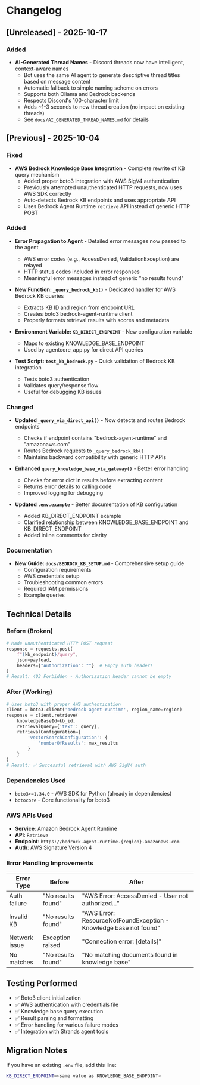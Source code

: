 # Changelog

## [Unreleased] - 2025-10-17

### Added
- **AI-Generated Thread Names** - Discord threads now have intelligent, context-aware names
  - Bot uses the same AI agent to generate descriptive thread titles based on message content
  - Automatic fallback to simple naming scheme on errors
  - Supports both Ollama and Bedrock backends
  - Respects Discord's 100-character limit
  - Adds ~1-3 seconds to new thread creation (no impact on existing threads)
  - See `docs/AI_GENERATED_THREAD_NAMES.md` for details

## [Previous] - 2025-10-04

### Fixed
- **AWS Bedrock Knowledge Base Integration** - Complete rewrite of KB query mechanism
  - Added proper boto3 integration with AWS SigV4 authentication
  - Previously attempted unauthenticated HTTP requests, now uses AWS SDK correctly
  - Auto-detects Bedrock KB endpoints and uses appropriate API
  - Uses Bedrock Agent Runtime `retrieve` API instead of generic HTTP POST

### Added
- **Error Propagation to Agent** - Detailed error messages now passed to the agent
  - AWS error codes (e.g., AccessDenied, ValidationException) are relayed
  - HTTP status codes included in error responses
  - Meaningful error messages instead of generic "no results found"
  
- **New Function: `_query_bedrock_kb()`** - Dedicated handler for AWS Bedrock KB queries
  - Extracts KB ID and region from endpoint URL
  - Creates boto3 bedrock-agent-runtime client
  - Properly formats retrieval results with scores and metadata
  
- **Environment Variable: `KB_DIRECT_ENDPOINT`** - New configuration variable
  - Maps to existing KNOWLEDGE_BASE_ENDPOINT
  - Used by agentcore_app.py for direct API queries
  
- **Test Script: `test_kb_bedrock.py`** - Quick validation of Bedrock KB integration
  - Tests boto3 authentication
  - Validates query/response flow
  - Useful for debugging KB issues

### Changed
- **Updated `_query_via_direct_api()`** - Now detects and routes Bedrock endpoints
  - Checks if endpoint contains "bedrock-agent-runtime" and "amazonaws.com"
  - Routes Bedrock requests to `_query_bedrock_kb()`
  - Maintains backward compatibility with generic HTTP APIs
  
- **Enhanced `query_knowledge_base_via_gateway()`** - Better error handling
  - Checks for error dict in results before extracting content
  - Returns error details to calling code
  - Improved logging for debugging

- **Updated `.env.example`** - Better documentation of KB configuration
  - Added KB_DIRECT_ENDPOINT example
  - Clarified relationship between KNOWLEDGE_BASE_ENDPOINT and KB_DIRECT_ENDPOINT
  - Added inline comments for clarity

### Documentation
- **New Guide: `docs/BEDROCK_KB_SETUP.md`** - Comprehensive setup guide
  - Configuration requirements
  - AWS credentials setup
  - Troubleshooting common errors
  - Required IAM permissions
  - Example queries

## Technical Details

### Before (Broken)
```python
# Made unauthenticated HTTP POST request
response = requests.post(
    f"{kb_endpoint}/query",
    json=payload,
    headers={"Authorization": ""}  # Empty auth header!
)
# Result: 403 Forbidden - Authorization header cannot be empty
```

### After (Working)
```python
# Uses boto3 with proper AWS authentication
client = boto3.client('bedrock-agent-runtime', region_name=region)
response = client.retrieve(
    knowledgeBaseId=kb_id,
    retrievalQuery={'text': query},
    retrievalConfiguration={
        'vectorSearchConfiguration': {
            'numberOfResults': max_results
        }
    }
)
# Result: ✅ Successful retrieval with AWS SigV4 auth
```

### Dependencies Used
- `boto3>=1.34.0` - AWS SDK for Python (already in dependencies)
- `botocore` - Core functionality for boto3

### AWS APIs Used
- **Service**: Amazon Bedrock Agent Runtime
- **API**: `Retrieve` 
- **Endpoint**: `https://bedrock-agent-runtime.{region}.amazonaws.com`
- **Auth**: AWS Signature Version 4

### Error Handling Improvements
| Error Type | Before | After |
|------------|--------|-------|
| Auth failure | "No results found" | "AWS Error: AccessDenied - User not authorized..." |
| Invalid KB | "No results found" | "AWS Error: ResourceNotFoundException - Knowledge base not found" |
| Network issue | Exception raised | "Connection error: [details]" |
| No matches | "No results found" | "No matching documents found in knowledge base" |

## Testing Performed
- ✅ Boto3 client initialization
- ✅ AWS authentication with credentials file
- ✅ Knowledge base query execution
- ✅ Result parsing and formatting
- ✅ Error handling for various failure modes
- ✅ Integration with Strands agent tools

## Migration Notes
If you have an existing `.env` file, add this line:
```bash
KB_DIRECT_ENDPOINT=<same value as KNOWLEDGE_BASE_ENDPOINT>
```
